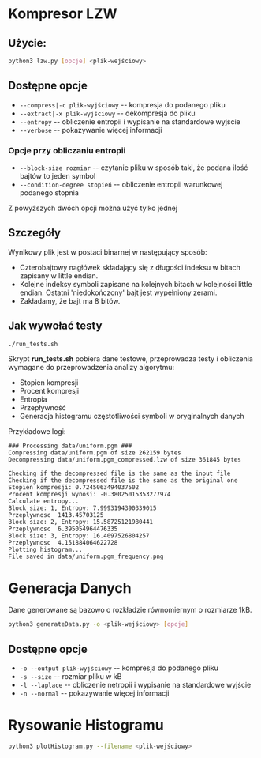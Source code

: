 # Kompresor LZW

## Użycie:

``` sh
python3 lzw.py [opcje] <plik-wejściowy>
```

## Dostępne opcje

* `--compress|-c plik-wyjściowy` -- kompresja do podanego pliku
* `--extract|-x plik-wyjściowy` -- dekompresja do pliku
* `--entropy` -- obliczenie entropii i wypisanie na standardowe wyjście
* `--verbose` -- pokazywanie więcej informacji

### Opcje przy obliczaniu entropii

* `--block-size rozmiar` -- czytanie pliku w sposób taki, że podana ilość bajtów to jeden symbol
* `--condition-degree stopień` -- obliczenie entropii warunkowej podanego stopnia

Z powyższych dwóch opcji można użyć tylko jednej

## Szczegóły

Wynikowy plik jest w postaci binarnej w następujący sposób:
* Czterobajtowy nagłówek składający się z długości indeksu w bitach zapisany w little endian.
* Kolejne indeksy symboli zapisane na kolejnych bitach w kolejności little endian. Ostatni 'niedokończony' bajt jest wypełniony zerami.
* Zakładamy, że bajt ma 8 bitów.

## Jak wywołać testy

``` bash
./run_tests.sh
```

Skrypt **run_tests.sh** pobiera dane testowe, przeprowadza testy i obliczenia wymagane do przeprowadzenia analizy algorytmu:
- Stopien kompresji
- Procent kompresji
- Entropia
- Przepływność
- Generacja histogramu częstotliwości symboli w oryginalnych danych

Przykładowe logi: 

``` 
### Processing data/uniform.pgm ###
Compressing data/uniform.pgm of size 262159 bytes
Decompressing data/uniform.pgm_compressed.lzw of size 361845 bytes

Checking if the decompressed file is the same as the input file
Checking if the decompressed file is the same as the original one
Stopień kompresji: 0.7245063494037502
Procent kompresji wynosi: -0.38025015353277974
Calculate entropy...
Block size: 1, Entropy: 7.9993194390339015
Przeplywnosc  1413.45703125
Block size: 2, Entropy: 15.58725121980441
Przeplywnosc  6.395054964476335
Block size: 3, Entropy: 16.4097526804257
Przeplywnosc  4.151884064622728
Plotting histogram...
File saved in data/uniform.pgm_frequency.png
```


# Generacja Danych
Dane generowane są bazowo o rozkładzie równomiernym o rozmiarze 1kB.

``` sh
python3 generateData.py -o <plik-wejściowy> [opcje]
```

## Dostępne opcje

* `-o --output plik-wyjściowy` --  kompresja do podanego pliku
* `-s --size` --  rozmiar pliku w kB
* `-l --laplace` -- obliczenie netropii i wypisanie na standardowe wyjście
* `-n --normal` -- pokazywanie więcej informacji

# Rysowanie Histogramu
``` sh
python3 plotHistogram.py --filename <plik-wejściowy>
```






